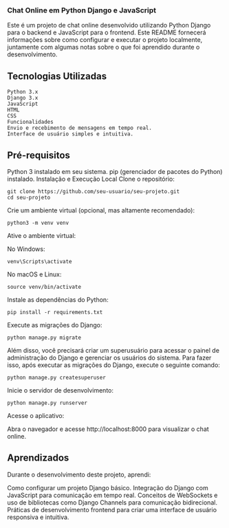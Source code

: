 ### Chat Online em Python Django e JavaScript
Este é um projeto de chat online desenvolvido utilizando Python Django para o backend e JavaScript para o frontend. Este README fornecerá informações sobre como configurar e executar o projeto localmente, juntamente com algumas notas sobre o que foi aprendido durante o desenvolvimento.

## Tecnologias Utilizadas
```
Python 3.x
Django 3.x
JavaScript
HTML
CSS
Funcionalidades
Envio e recebimento de mensagens em tempo real.
Interface de usuário simples e intuitiva.
```

## Pré-requisitos
Python 3 instalado em seu sistema.
pip (gerenciador de pacotes do Python) instalado.
Instalação e Execução Local
Clone o repositório:

```
git clone https://github.com/seu-usuario/seu-projeto.git
cd seu-projeto
```
Crie um ambiente virtual (opcional, mas altamente recomendado):


```
python3 -m venv venv
```
Ative o ambiente virtual:

No Windows:

```
venv\Scripts\activate
```
No macOS e Linux:

```
source venv/bin/activate
```
Instale as dependências do Python:
```
pip install -r requirements.txt
```
Execute as migrações do Django:


```
python manage.py migrate
```

Além disso, você precisará criar um superusuário para acessar o painel de administração do Django e gerenciar os usuários do sistema. Para fazer isso, após executar as migrações do Django, execute o seguinte comando:
```
python manage.py createsuperuser
```
Inicie o servidor de desenvolvimento:


```
python manage.py runserver
```

Acesse o aplicativo:

Abra o navegador e acesse http://localhost:8000 para visualizar o chat online.

## Aprendizados
Durante o desenvolvimento deste projeto, aprendi:

Como configurar um projeto Django básico.
Integração do Django com JavaScript para comunicação em tempo real.
Conceitos de WebSockets e uso de bibliotecas como Django Channels para comunicação bidirecional.
Práticas de desenvolvimento frontend para criar uma interface de usuário responsiva e intuitiva.
